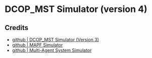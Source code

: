 # DCOP_MST Simulator (version 4)


## Credits

- [github | DCOP_MST Simulator (Version 3)](https://github.com/Arseni1919/dcop_simulator_3)
- [github | MAPF Simulator](https://github.com/Arseni1919/MAPF_Simulator)
- [github | Multi-Agent System Simulator](https://github.com/Arseni1919/mas_simulator_1)